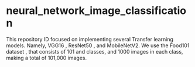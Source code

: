 # neural_network_image_classification
This repository ID focused on implementing several  Transfer learning models. Namely, VGG16 , ResNet50 , and MobileNetV2. We use the Food101 dataset , that consists of 101 and classes, and 1000 images in each class, making a total of 101,000 images. 
